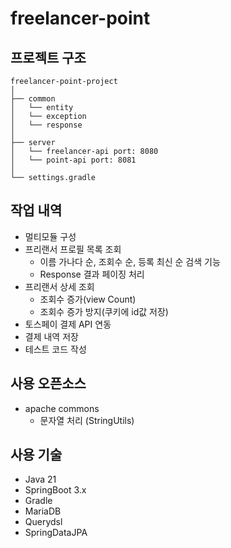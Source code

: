 # freelancer-point

## 프로젝트 구조

```
freelancer-point-project
│
├── common
│   └── entity
│   └── exception
│   └── response
│
├── server
│   └── freelancer-api port: 8080
│   └── point-api port: 8081
│
└── settings.gradle
```

## 작업 내역

- 멀티모듈 구성
- 프리랜서 프로필 목록 조회
    - 이름 가나다 순, 조회수 순, 등록 최신 순 검색 기능
    - Response 결과 페이징 처리
- 프리랜서 상세 조회
    - 조회수 증가(view Count)
    - 조회수 증가 방지(쿠키에 id값 저장)
- 토스페이 결제 API 연동
- 결제 내역 저장
- 테스트 코드 작성

## 사용 오픈소스

- apache commons
    - 문자열 처리 (StringUtils)

## 사용 기술

- Java 21
- SpringBoot 3.x
- Gradle
- MariaDB
- Querydsl
- SpringDataJPA